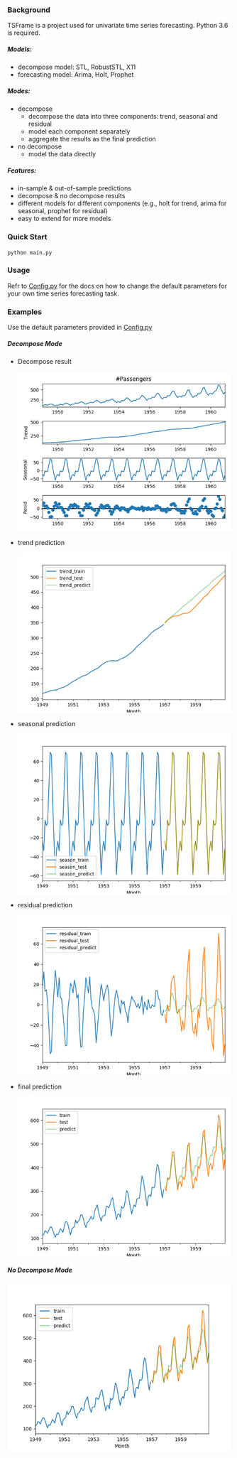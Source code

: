 ### Background
TSFrame is a project used for univariate time series forecasting. 
Python 3.6 is required.

##### Models:

* decompose model: STL, RobustSTL, X11
* forecasting model: Arima, Holt, Prophet

##### Modes:

* decompose
  * decompose the data into three components: trend, seasonal and residual
  * model each component separately
  * aggregate the results as the final prediction
* no decompose
  * model the data directly

##### Features:

* in-sample & out-of-sample predictions
* decompose & no decompose results
* different models for different components (e.g., holt for trend, arima for seasonal, prophet for residual)
* easy to extend for more models

### Quick Start

```shell
python main.py
```

### Usage

Refr to [Config.py](Config.py) for the docs on how to change the default parameters for your own time series forecasting task.

### Examples

Use the default parameters provided in [Config.py](Config.py)

##### Decompose Mode

* Decompose result 

  ![decompose](./img/decompose.png)

* trend prediction

  ![trend](./img/trend.png)

* seasonal prediction

  ![season](./img/season.png)

* residual prediction

  ![residual](./img/residual.png)

* final prediction

  ![total](./img/total.png)

##### No Decompose Mode

![no_decompose_total](./img/no_decompose_total.png)
